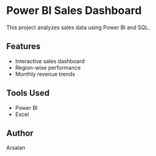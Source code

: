 # Power BI Sales Dashboard
This project analyzes sales data using Power BI and SQL.

## Features
- Interactive sales dashboard
- Region-wise performance
- Monthly revenue trends

## Tools Used
- Power BI
- Excel

## Author
Arsalan 
